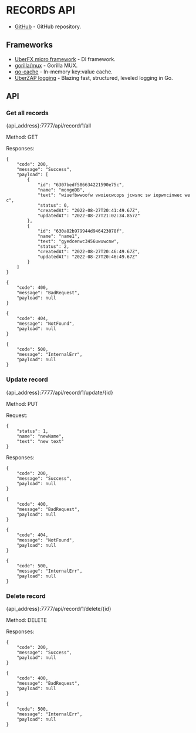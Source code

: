 # RECORDS API

- [GitHub](https://github.com/jafarsirojov/mongoDB) - GitHub repository.

## Frameworks
- [UberFX micro framework](https://godoc.org/go.uber.org/fx) - DI framework.
- [gorilla/mux](https://github.com/gorilla/mux) - Gorilla MUX.
- [go-cache](github.com/patrickmn/go-cache) - In-memory key:value cache.
- [UberZAP logging](https://godoc.org/go.uber.org/zap) - Blazing fast, structured, leveled logging in Go.


## API

### Get all records
{api_address}:7777/api/record/1/all

Method: GET

Responses:

```
{
    "code": 200,
    "message": "Success",
    "payload": [
        {
            "id": "6307bedf586634221590e75c",
            "name": "mongoDB",
            "text": "wiuefbwwoofw vwoiecwcops jcwsnc sw iopwncinwec we c",
            "status": 0,
            "createdAt": "2022-08-27T20:41:49.67Z",
            "updatedAt": "2022-08-27T21:02:34.857Z"
        },
        {
            "id": "630a82b979944d946423078f",
            "name": "name1",
            "text": "gyedcenwc3456uwuwcnw",
            "status": 2,
            "createdAt": "2022-08-27T20:46:49.67Z",
            "updatedAt": "2022-08-27T20:46:49.67Z"
        }
    ]
}
```

```
{
    "code": 400,
    "message": "BadRequest",
    "payload": null
}
```

```
{
    "code": 404,
    "message": "NotFound",
    "payload": null
}
```

```
{
    "code": 500,
    "message": "InternalErr",
    "payload": null
}
```




### Update record
{api_address}:7777/api/record/1/update/{id}

Method: PUT

Request:

```
{
    "status": 1,
    "name": "newName",
    "text": "new text"
}
```

Responses:

```
{
    "code": 200,
    "message": "Success",
    "payload": null
}
```

```
{
    "code": 400,
    "message": "BadRequest",
    "payload": null
}
```

```
{
    "code": 404,
    "message": "NotFound",
    "payload": null
}
```

```
{
    "code": 500,
    "message": "InternalErr",
    "payload": null
}
```




### Delete record
{api_address}:7777/api/record/1/delete/{id}

Method: DELETE

Responses:

```
{
    "code": 200,
    "message": "Success",
    "payload": null
}
```

```
{
    "code": 400,
    "message": "BadRequest",
    "payload": null
}
```

```
{
    "code": 500,
    "message": "InternalErr",
    "payload": null
}
```

